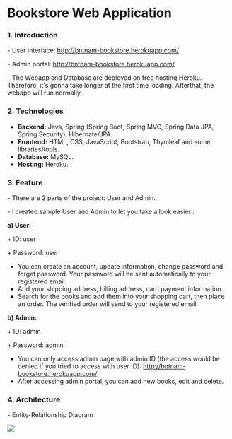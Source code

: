 <h1>Bookstore Web Application</h1>
<h3>1. Introduction</h3>
<p>- User interface: <a href="http://bntnam-bookstore.herokuapp.com/">http://bntnam-bookstore.herokuapp.com/</a></p>
<p>- Admin portal: <a href="http://bntnam-bookstore.herokuapp.com/">http://bntnam-bookstore.herokuapp.com/</a></p>
<p>- The Webapp and Database are deployed on free hosting Heroku. Therefore, it's gonna take longer at the first time loading. Afterthat, the webapp will run normally.</p>
<h3>2. Technologies</h3>
<ul>
    <li><strong>Backend:</strong> Java, Spring (Spring Boot, Spring MVC, Spring Data JPA, Spring Security), Hibernate/JPA.</li>
    <li><strong>Frontend:</strong> HTML, CSS, JavaScript, Bootstrap, Thymleaf and some libraries/tools.</li>
    <li><strong>Database:</strong> MySQL.</li>
    <li><strong>Hosting:</strong> Heroku.</li>
</ul>
<h3>3. Feature</h3>
<p>- There are 2 parts of the project: User and Admin.</p>
<p>- I created sample User and Admin to let you take a look easier :</p>
<p><strong>a) User:</strong></p>
<p>+ ID: user</p>
<p>+ Password: user</p>
<ul>
    <li>You can create an account, update information, change password and forget password. Your password will be sent automatically to your registered email.</li>
    <li>Add your shipping address, billing address, card payment information.</li>
    <li>Search for the books and add them into your shopping cart, then place an order. The verified order will send to your registered email.</li>
</ul>
<p><strong>b) Admin:</strong></p>
<p>+ ID: admin</p>
<p>+ Password: admin</p>
<ul>
    <li>You can only access admin page with admin ID (the access would be denied if you tried to access with user ID): <a href="http://bntnam-bookstore.herokuapp.com/">http://bntnam-bookstore.herokuapp.com/</a></li>
    <li>After accessing admin portal, you can add new books, edit and delete.</li>
</ul>
<h3>4. Architecture</h3>
<p>- Entity-Relationship Diagram</p>
<img class="img-fluid text-center" src="http://bntnam.com/img/portfolio/entity-relationship-diagram.png">
